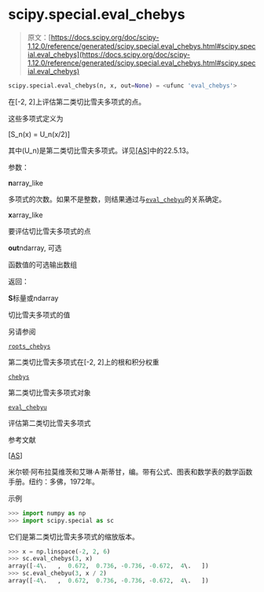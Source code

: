 # scipy.special.eval_chebys

> 原文：[https://docs.scipy.org/doc/scipy-1.12.0/reference/generated/scipy.special.eval_chebys.html#scipy.special.eval_chebys](https://docs.scipy.org/doc/scipy-1.12.0/reference/generated/scipy.special.eval_chebys.html#scipy.special.eval_chebys)

```py
scipy.special.eval_chebys(n, x, out=None) = <ufunc 'eval_chebys'>
```

在[-2, 2]上评估第二类切比雪夫多项式的点。

这些多项式定义为

\[S_n(x) = U_n(x/2)\]

其中\(U_n\)是第二类切比雪夫多项式。详见[[AS]](#r8f396f131a5e-as)中的22.5.13。

参数：

**n**array_like

多项式的次数。如果不是整数，则结果通过与[`eval_chebyu`](scipy.special.eval_chebyu.html#scipy.special.eval_chebyu "scipy.special.eval_chebyu")的关系确定。

**x**array_like

要评估切比雪夫多项式的点

**out**ndarray, 可选

函数值的可选输出数组

返回：

**S**标量或ndarray

切比雪夫多项式的值

另请参阅

[`roots_chebys`](scipy.special.roots_chebys.html#scipy.special.roots_chebys "scipy.special.roots_chebys")

第二类切比雪夫多项式在[-2, 2]上的根和积分权重

[`chebys`](scipy.special.chebys.html#scipy.special.chebys "scipy.special.chebys")

第二类切比雪夫多项式对象

[`eval_chebyu`](scipy.special.eval_chebyu.html#scipy.special.eval_chebyu "scipy.special.eval_chebyu")

评估第二类切比雪夫多项式

参考文献

[[AS](#id1)]

米尔顿·阿布拉莫维茨和艾琳·A·斯蒂甘，编。带有公式、图表和数学表的数学函数手册。纽约：多佛，1972年。

示例

```py
>>> import numpy as np
>>> import scipy.special as sc 
```

它们是第二类切比雪夫多项式的缩放版本。

```py
>>> x = np.linspace(-2, 2, 6)
>>> sc.eval_chebys(3, x)
array([-4\.   ,  0.672,  0.736, -0.736, -0.672,  4\.   ])
>>> sc.eval_chebyu(3, x / 2)
array([-4\.   ,  0.672,  0.736, -0.736, -0.672,  4\.   ]) 
```
